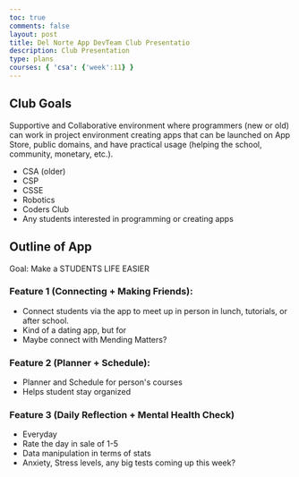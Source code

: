 ```yaml
---
toc: true
comments: false
layout: post
title: Del Norte App DevTeam Club Presentatio
description: Club Presentation
type: plans
courses: { 'csa': {'week':11} }
---
```


## Club Goals

Supportive and Collaborative environment where programmers (new or old) can work in project environment creating apps that can be launched on App Store, public domains, and  have practical usage (helping the school, community, monetary, etc.).

- CSA (older)
- CSP
- CSSE
- Robotics
- Coders Club
- Any students interested in programming or creating apps

## Outline of App

Goal: Make a STUDENTS LIFE EASIER

### Feature 1 (Connecting + Making Friends):
- Connect students via the app to meet up in person in lunch, tutorials, or after school.
- Kind of a dating app, but for 
- Maybe connect with Mending Matters?

### Feature 2 (Planner + Schedule):
- Planner and Schedule for person's courses
- Helps student stay organized

### Feature 3 (Daily Reflection + Mental Health Check)
- Everyday
- Rate the day in sale of 1-5
- Data manipulation in terms of stats 
- Anxiety, Stress levels, any big tests coming up this week?


